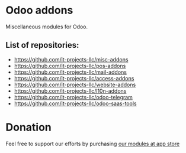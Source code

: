 Odoo addons
===========

Miscellaneous modules for Odoo.

List of repositories:
---------------------

* https://github.com/it-projects-llc/misc-addons
* https://github.com/it-projects-llc/pos-addons
* https://github.com/it-projects-llc/mail-addons
* https://github.com/it-projects-llc/access-addons
* https://github.com/it-projects-llc/website-addons
* https://github.com/it-projects-llc/l10n-addons
* https://github.com/it-projects-llc/odoo-telegram
* https://github.com/it-projects-llc/odoo-saas-tools


Donation
========
Feel free to support our efforts by purchasing [our modules at app store](https://apps.odoo.com/apps/modules/browse?price=Paid&order=Newest&author=IT-Projects+LLC)

